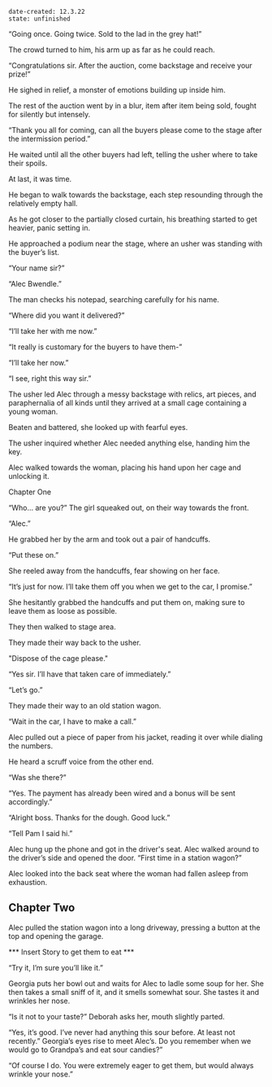 ```
date-created: 12.3.22
state: unfinished
```
“Going once. Going twice. Sold to the lad in the grey hat!”

The crowd turned to him, his arm up as far as he could reach.

“Congratulations sir. After the auction, come backstage and receive your prize!”

He sighed in relief, a monster of emotions building up inside him.

The rest of the auction went by in a blur, item after item being sold, fought for silently but intensely.

“Thank you all for coming, can all the buyers please come to the stage after the intermission period.”

He waited until all the other buyers had left, telling the usher where to take their spoils.

At last, it was time.

He began to walk towards the backstage, each step resounding through the relatively empty hall.

As he got closer to the partially closed curtain, his breathing started to get heavier, panic setting in.

He approached a podium near the stage, where an usher was standing with the buyer’s list.

“Your name sir?”

“Alec Bwendle.”

The man checks his notepad, searching carefully for his name.

“Where did you want it delivered?”

“I’ll take her with me now.”

“It really is customary for the buyers to have them-”

“I’ll take her now.”

“I see, right this way sir.”

The usher led Alec through a messy backstage with relics, art pieces, and paraphernalia of all kinds until they arrived at a small cage containing a young woman.

Beaten and battered, she looked up with fearful eyes.

The usher inquired whether Alec needed anything else, handing him the key.

Alec walked towards the woman, placing his hand upon her cage and unlocking it.


Chapter One


“Who… are you?” The girl squeaked out, on their way towards the front.

“Alec.”

He grabbed her by the arm and took out a pair of handcuffs.

“Put these on.”

She reeled away from the handcuffs, fear showing on her face.

“It’s just for now. I’ll take them off you when we get to the car, I promise.”

She hesitantly grabbed the handcuffs and put them on, making sure to leave them as loose as possible.

They then walked to stage area.

They made their way back to the usher.

"Dispose of the cage please."

“Yes sir. I’ll have that taken care of immediately.”

“Let’s go.”

They made their way to an old station wagon.

“Wait in the car, I have to make a call.”

Alec pulled out a piece of paper from his jacket, reading it over while dialing the numbers.

He heard a scruff voice from the other end.

“Was she there?”

“Yes. The payment has already been wired and a bonus will be sent accordingly.”

“Alright boss. Thanks for the dough. Good luck.”

“Tell Pam I said hi.”

Alec hung up the phone and got in the driver's seat.
Alec walked around to the driver’s side and opened the door.
“First time in a station wagon?”

Alec looked into the back seat where the woman had fallen asleep from exhaustion.

## Chapter Two

Alec pulled the station wagon into a long driveway, pressing a button at the top and opening the garage.

\*** Insert Story to get them to eat \***

“Try it, I’m sure you’ll like it.”

Georgia puts her bowl out and waits for Alec to ladle some soup for her. She then takes a small sniff of it, and it smells somewhat sour. She tastes it and wrinkles her nose.

“Is it not to your taste?” Deborah asks her, mouth slightly parted.

“Yes, it’s good. I’ve never had anything this sour before. At least not recently.” Georgia’s eyes rise to meet Alec’s. Do you remember when we would go to Grandpa’s and eat sour candies?”

“Of course I do. You were extremely eager to get them, but would always wrinkle your nose.”



